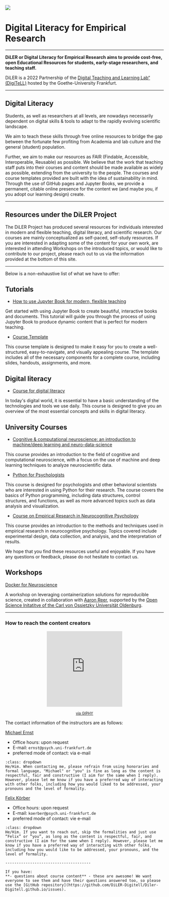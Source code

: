 
![](https://felixkoerber.github.io/jb/_static/logo.png)
# Digital Literacy for Empirical Research

-------------------------------------------------

**DiLER or Digital Literacy for Empirical Research aims to provide cost-free, open Educational Resources for students, early-stage researchers, and teaching staff.**

DiLER is a 2022 Partnership of the [Digital Teaching and Learning Lab“ (DigiTeLL)](https://www.uni-frankfurt.de/106206707/Projekt_DigiTeLL) hosted by the Goethe-University Frankfurt.

-----------------------------------------------

## Digital Literacy

Students, as well as researchers at all levels, are nowadays necessarily dependent on digital skills & tools to adapt to the rapidly evolving scientific landscape.

We aim to teach these skills through free online resources to bridge the gap between the fortunate few profiting from Academia and lab culture and the general (student) population.

Further, we aim to make our resources as FAIR (Findable, Accessible, Interoperable, Reusable) as possible. We believe that the work that teaching staff puts into their courses and content should be made available as widely as possible, extending from the university to the people. The courses and course templates provided are built with the idea of sustainability in mind. Through the use of GitHub pages and Jupyter Books, we provide a permanent, citable online presence for the content we (and maybe you, if you adopt our learning design) create.


-----------------------------------------------

## Resources under the DiLER Project

The DiLER Project has produced several resources for individuals interested in modern and flexible teaching, digital literacy, and scientific research. Our courses are mainly conceptualized as self-paced, self-study resources. If you are interested in adapting some of the content for your own work, are interested in attending Workshops on the introduced topics, or would like to contribute to our project, please reach out to us via the information provided at the bottom of this site.

-----------------------------------------------

Below is a non-exhaustive list of what we have to offer:

## Tutorials
* [How to use Jupyter Book for modern, flexible teaching](https://diler-digitell.github.io/Jupyter-Book/)

Get started with using Jupyter Book to create beautiful, interactive books and documents. This tutorial will guide you through the process of using Jupyter Book to produce dynamic content that is perfect for modern teaching.

* [Course Template](https://github.com/DiLER-Digitell/Course-template)

This course template is designed to make it easy for you to create a well-structured, easy-to-navigate, and visually appealing course. The template includes all of the necessary components for a complete course, including slides, handouts, assignments, and more.

## Digital literacy

* [Course for digital literacy](https://diler-digitell.github.io/DiLER_digital_literacy_course/)

In today's digital world, it is essential to have a basic understanding of the technologies and tools we use daily. This course is designed to give you an overview of the most essential concepts and skills in digital literacy.

## University Courses

* [Cognitive & computational neuroscience: an introduction to machine/deep learning and neuro-data-science](https://peerherholz.github.io/Cog_Com_Neuro_ML_DL/)

This course provides an introduction to the field of cognitive and computational neuroscience, with a focus on the use of machine and deep learning techniques to analyze neuroscientific data.

* [Python for Psychologists](https://m-earnest.github.io/Python_for_Psychologists_Winter2022/)

This course is designed for psychologists and other behavioral scientists who are interested in using Python for their research. The course covers the basics of Python programming, including data structures, control structures, and functions, as well as more advanced topics such as data analysis and visualization.

* [Course on Empirical Research in Neurocognitive Psychology](https://peerherholz.github.io/EXPRA_Winter2021)

This course provides an introduction to the methods and techniques used in empirical research in neurocognitive psychology. Topics covered include experimental design, data collection, and analysis, and the interpretation of results.

We hope that you find these resources useful and enjoyable. If you have any questions or feedback, please do not hesitate to contact us.

## Workshops

[Docker for Neuroscience](https://m-earnest.github.io/docker_workshop/index.html)

A workshop on leveraging containerization solutions for reproducible science, created in collaboration with [Aaron Reer](https://github.com/AaronReer), supported by the [Open Science Initatitve of the Carl von Ossietzky Universität Oldenburg](https://uol.de/forschung/open-science). 

-----------------------------------------------

### How to reach the content creators

<p align="center"><iframe src="https://giphy.com/embed/U6GunJi6B1o7ecMfKc" width="240" height="240" frameBorder="0" vspace="0" class="giphy-embed" allowFullScreen style="overflow-y: hidden;"></iframe></p><p align="center"><a href="https://giphy.com/gifs/justviralnet-funny-mistake-spelling-U6GunJi6B1o7ecMfKc"><small>via GIPHY</small></a></p></p>

The contact information of the instructors are as follows:

[Michael Ernst](https://github.com/M-earnest)

- Office hours: upon request
- E-mail: `ernst@psych.uni-frankfurt.de`
- preferred mode of contact: via  e-mail

```{admonition} How to address one another?
:class: dropdown
He/Him. When contacting me, please refrain from using honoraries and formal language, "Michael" or "you" is fine as long as the content is respectful, fair and constructive (I aim for the same when I reply).
However, please let me know if you have a preferred way of interacting with other folks, including how you would liked to be addressed, your pronouns and the level of formality.
```

[Felix Körber](x)

- Office hours: upon request
- E-mail: `koerber@psych.uni-frankfurt.de`
- preferred mode of contact: vie e-mail

```{admonition} How to address one another?
:class: dropdown
He/Him. If you want to reach out, skip the formalities and just use “Felix” or “you”, as long as the content is respectful, fair, and constructive (I aim for the same when I reply). However, please let me know if you have a preferred way of interacting with other folks, including how you would like to be addressed, your pronouns, and the level of formality.

--------------------------------------

If you have:
**- questions about course content** - these are awesome! We want everyone to see them and have their questions answered too, so please use the [GitHub repository](https://github.com/DiLER-Digitell/Diler-Digitell.github.io/issues).


